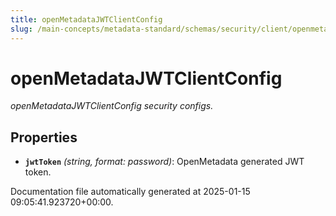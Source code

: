 ```yaml
---
title: openMetadataJWTClientConfig
slug: /main-concepts/metadata-standard/schemas/security/client/openmetadatajwtclientconfig
---
```


# openMetadataJWTClientConfig

*openMetadataJWTClientConfig security configs.*

## Properties

- **`jwtToken`** *(string, format: password)*: OpenMetadata generated JWT token.


Documentation file automatically generated at 2025-01-15 09:05:41.923720+00:00.

